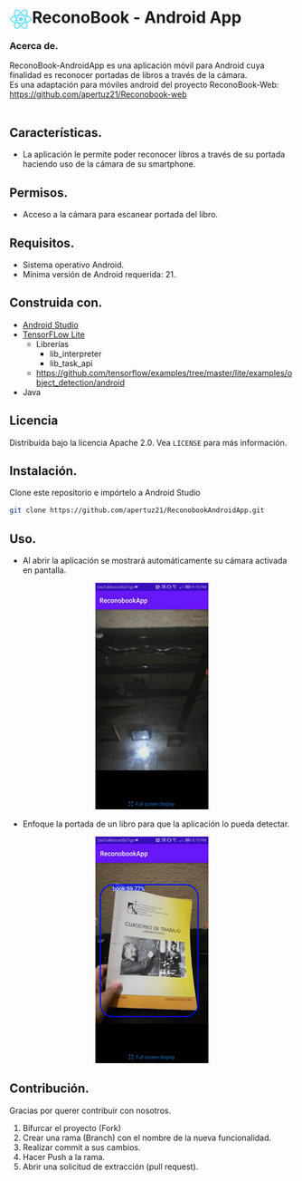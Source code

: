 <div display="flex">
<a href="https://github.com/apertuz21/ReconobookAndroidApp.git">
    <img src="img/logo192.png" width="40" height="40" align="left">
  </a><h1 >ReconoBook - Android App</h1>
  </div>


### Acerca de.
ReconoBook-AndroidApp es una aplicación móvil para Android cuya finalidad es reconocer portadas de libros a través de la cámara.<br />
Es una adaptación para móviles android del proyecto ReconoBook-Web: 
https://github.com/apertuz21/Reconobook-web
<br />
<br />
## Características.
- La aplicación le permite poder reconocer libros a través de su portada haciendo uso de la cámara de su smartphone.

## Permisos.
- Acceso a la cámara para escanear portada del libro.

## Requisitos.
- Sistema operativo Android.
- Mínima versión de Android requerida: 21.

## Construida con.
* [Android Studio](https://developer.android.com/studio)
* [TensorFLow Lite](https://www.tensorflow.org/lite?hl=es-419)
  * Librerías
      - lib_interpreter 
      - lib_task_api
  * https://github.com/tensorflow/examples/tree/master/lite/examples/object_detection/android
* Java


## Licencia
Distribuída bajo la licencia Apache 2.0. Vea `LICENSE` para más información.

## Instalación.
Clone este repositorio e impórtelo a Android Studio
```bash
git clone https://github.com/apertuz21/ReconobookAndroidApp.git
```

## Uso.
- Al abrir la aplicación se mostrará automáticamente su cámara activada en pantalla.
<p align="center">
<a href="https://github.com/apertuz21/ReconobookAndroidApp.git">
    <img src="img/libro1.png" width="200" height="400">
  </a>


- Enfoque la portada de un libro para que la aplicación lo pueda detectar.
<p align="center">
<a href="https://github.com/apertuz21/ReconobookAndroidApp.git">
    <img src="img/libro2.png" width="200" height="400">
  </a>


## Contribución.

Gracias por querer contribuir con nosotros.
1. Bifurcar el proyecto (Fork)
2. Crear una rama (Branch) con el nombre de la nueva funcionalidad.
3. Realizar commit a sus cambios.
4. Hacer Push a la rama.
5. Abrir una solicitud de extracción (pull request).




